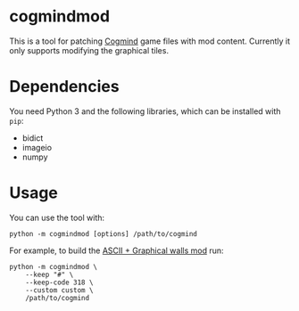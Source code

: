 # cogmindmod

This is a tool for patching [Cogmind](https://www.gridsagegames.com/cogmind/)
game files with mod content. Currently it only supports modifying the graphical
tiles.

# Dependencies

You need Python 3 and the following libraries, which can be installed with
`pip`:

* bidict
* imageio
* numpy

# Usage

You can use the tool with:

```
python -m cogmindmod [options] /path/to/cogmind
```

For example, to build the [ASCII + Graphical walls
mod](https://ape3000.com/cogmindmod/) run:

```
python -m cogmindmod \
	--keep "#" \
	--keep-code 318 \
	--custom custom \
	/path/to/cogmind
```
